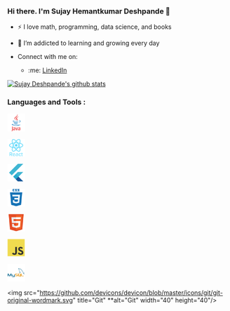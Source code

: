 

<!--
**Sujay-Deshpande/Sujay-Deshpande** is a ✨ _special_ ✨ repository because its `README.md` (this file) appears on your GitHub profile.

Here are some ideas to get you started:

- 🔭 I’m currently working on ...
- 🌱 I’m currently learning ...
- 👯 I’m looking to collaborate on ...
- 🤔 I’m looking for help with ...
- 💬 Ask me about ...
-->
### Hi there. I'm Sujay Hemantkumar Deshpande 👋

<!--

**Sujay-Deshpande** is a ✨ _special_ ✨ repository because its `README.md` (this file) appears on your GitHub profile.

-->

- :zap: I love math, programming, data science, and books

- 🌱 I’m addicted to learning and growing every day

- Connect with me on:

  - :me: [LinkedIn](https://www.linkedin.com/in/sujay-d-b444b6241/)

  

  

[![Sujay Deshpande's github stats](http://github-readme-streak-stats.herokuapp.com?user=Sujay-Deshpande&theme=dark&background=000000)](https://git.io/streak-stats)

### Languages and Tools  :

<div>

  <img src="https://github.com/devicons/devicon/blob/master/icons/java/java-original-wordmark.svg" title="Java" alt="Java" width="40" height="40"/>&nbsp;

  <img src="https://github.com/devicons/devicon/blob/master/icons/react/react-original-wordmark.svg" title="React" alt="React" width="40" height="40"/>&nbsp;

  <img src="https://github.com/devicons/devicon/blob/master/icons/flutter/flutter-original.svg" title="Flutter" alt="Flutter" width="40" height="40"/>&nbsp;

  <img src="https://github.com/devicons/devicon/blob/master/icons/css3/css3-plain-wordmark.svg"  title="CSS3" alt="CSS" width="40" height="40"/>&nbsp;

  <img src="https://github.com/devicons/devicon/blob/master/icons/html5/html5-original.svg" title="HTML5" alt="HTML" width="40" height="40"/>&nbsp;

  <img src="https://github.com/devicons/devicon/blob/master/icons/javascript/javascript-original.svg" title="JavaScript" alt="JavaScript" width="40" height="40"/>&nbsp;

  <img src="https://github.com/devicons/devicon/blob/master/icons/mysql/mysql-original-wordmark.svg" title="MySQL"  alt="MySQL" width="40" height="40"/>&nbsp;

  <img src="https://github.com/devicons/devicon/blob/master/icons/git/git-original-wordmark.svg" title="Git" **alt="Git" width="40" height="40"/>

</div>

<!--START_SECTION:waka-->

<!--END_SECTION:waka-->



